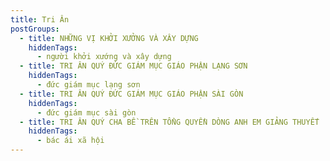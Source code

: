 ```yaml
---
title: Tri Ân
postGroups:
  - title: NHỮNG VỊ KHỞI XƯỞNG VÀ XÂY DỰNG
    hiddenTags:
      - người khởi xướng và xây dựng
  - title: TRI ÂN QUÝ ĐỨC GIÁM MỤC GIÁO PHẬN LẠNG SƠN
    hiddenTags:
      - đức giám mục lạng sơn
  - title: TRI ÂN QUÝ ĐỨC GIÁM MỤC GIÁO PHẬN SÀI GÒN
    hiddenTags:
      - đức giám mục sài gòn
  - title: TRI ÂN QUÝ CHA BỀ TRÊN TỔNG QUYỀN DÒNG ANH EM GIẢNG THUYẾT
    hiddenTags:
      - bác ái xã hội
---
```

